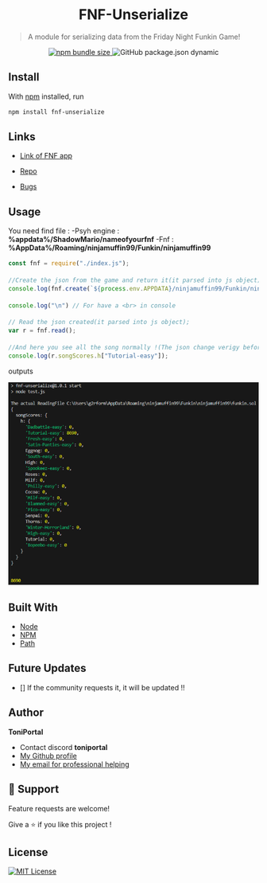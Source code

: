 <h1 align="center">FNF-Unserialize</h1>

> A module for serializing data from the Friday Night Funkin Game!

<div align="center">
  <a href="https://www.npmjs.com/package/fnf-unserialize">
    <img alt="npm bundle size" src="https://img.shields.io/bundlephobia/min/fnf-unserialize">
  </a>
<img alt="GitHub package.json dynamic" src="https://img.shields.io/github/package-json/keywords/ToniPortal/fnf-unserialize/master?link=https%3A%2F%2Fgithub.com%2FToniPortal%2Ffnf-unserialize%2Fblob%2Fmaster%2Fpackage.json">

</div>

## Install

With [npm](https://npmjs.org/) installed, run

```bash
npm install fnf-unserialize
```

## Links

- [Link of FNF app](https://github.com/ToniPortal/FNF-Electron)

- [Repo](https://github.com/ToniPortal/compagnioncube)

- [Bugs](https://github.com/ToniPortal/compagnioncube/issues)

## Usage

You need find file :
-Psyh engine : **%appdata%/ShadowMario/nameofyourfnf**
-Fnf : **%AppData%/Roaming/ninjamuffin99/Funkin/ninjamuffin99**

```js
const fnf = require("./index.js");

//Create the json from the game and return it(it parsed into js object);
console.log(fnf.create(`${process.env.APPDATA}/ninjamuffin99/Funkin/ninjamuffin99`));

console.log("\n") // For have a <br> in console

// Read the json created(it parsed into js object);
var r = fnf.read();

//And here you see all the song normally !(The json change verigy before !)
console.log(r.songScores.h["Tutorial-easy"]);

```

outputs

![Does](./do.png)

## Built With

- [Node](https://nodejs.org/fr/)
- [NPM](https://npmjs.org/)
- [Path](https://www.npmjs.com/package/path)

## Future Updates

- [] If the community requests it, it will be updated !!

## Author

**ToniPortal**

- Contact discord **toniportal**
- [My Github profile](https://github.com/ToniPortal)
- [My email for professional helping](mailto:pastre.toni?subject=Help%for%fnf-serialize)

## 🤝 Support

Feature requests are welcome!

Give a ⭐️ if you like this project !

## License  

[![MIT License](https://img.shields.io/badge/License-MIT-green.svg)](https://github.com/ToniPortal)  
